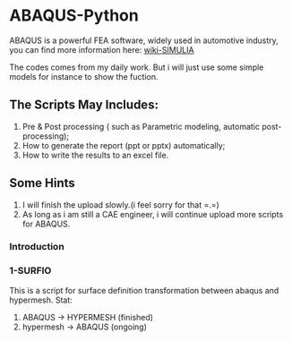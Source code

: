 # ABAQUS-Python
ABAQUS is a powerful FEA software, widely used in automotive industry, you can find more information here:
[wiki-SIMULIA](https://en.wikipedia.org/wiki/Abaqus)

The codes comes from my daily work. But i will just use some simple models for instance to show the fuction.

## The Scripts May Includes:
1) Pre & Post processing ( such as Parametric modeling, automatic post-processing);  
2) How to generate the report (ppt or pptx) automatically;  
3) How to write the results to an excel file.

## Some Hints
1) I will finish the upload slowly.(i feel sorry for that =.=)
2) As long as i am still a CAE engineer, i will continue upload more scripts for ABAQUS.

### Introduction
### 1-SURFIO
This is a script for surface definition transformation between abaqus and hypermesh. 
Stat:
1) ABAQUS -> HYPERMESH     (finished)
2) hypermesh -> ABAQUS     (ongoing)
